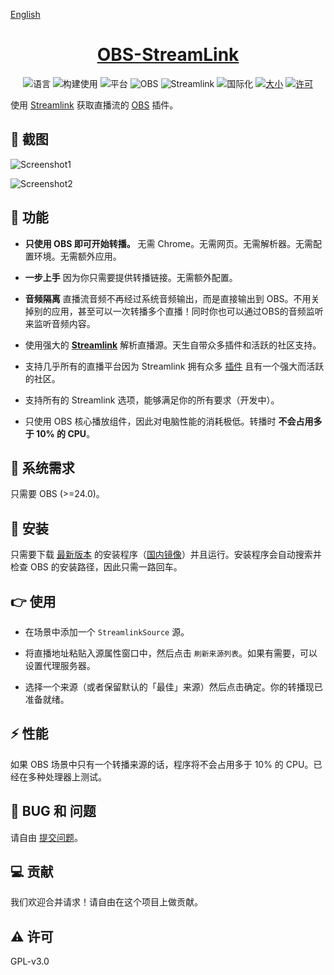 [English](https://github.com/dd-center/obs-streamlink/blob/master/README.md)

<div align="center">
  <h1><a href="https://github.com/dd-center/obs-streamlink/" target="_blank">OBS-StreamLink</a></h1>

![语言](https://img.shields.io/badge/%E8%AF%AD%E8%A8%80-c++-orange?style=flat-square)
![构建使用](https://img.shields.io/badge/%E6%9E%84%E5%BB%BA%E4%BD%BF%E7%94%A8-cmake-red?style=flat-square&logo=cmake)
![平台](https://img.shields.io/badge/%E5%B9%B3%E5%8F%B0-Windows-blue?style=flat-square&logo=windows)
![OBS](https://img.shields.io/badge/obs-%3E=24.0-brightgreen?style=flat-square)
![Streamlink](https://img.shields.io/badge/streamlink-%E6%9C%80%E6%96%B0-brightgreen?style=flat-square)
![国际化](https://img.shields.io/badge/%E5%9B%BD%E9%99%85%E5%8C%96-en%7Cja%7Ccn-lightgrey?style=flat-square)
[![大小](https://img.shields.io/badge/%E5%A4%A7%E5%B0%8F-24.1MB-brightgreen?style=flat-square)](https://github.com/dd-center/obs-streamlink/releases/latest)
[![许可](https://img.shields.io/github/license/dd-center/obs-streamlink?style=flat-square)](https://github.com/dd-center/obs-streamlink/blob/master/LICENSE)

</div>

使用 [Streamlink](https://streamlink.github.io/) 获取直播流的 [OBS](https://obsproject.com/) 插件。

## 👏 截图

![Screenshot1](https://raw.githubusercontent.com/dd-center/obs-streamlink/master/.github/img1.jpg)

![Screenshot2](https://raw.githubusercontent.com/dd-center/obs-streamlink/master/.github/img2.jpg)

## 🌟 功能

- **只使用 OBS 即可开始转播。** 无需 Chrome。无需网页。无需解析器。无需配置环境。无需额外应用。

- **一步上手** 因为你只需要提供转播链接。无需额外配置。

- **音频隔离** 直播流音频不再经过系统音频输出，而是直接输出到 OBS。不用关掉别的应用，甚至可以一次转播多个直播！同时你也可以通过OBS的音频监听来监听音频内容。

- 使用强大的 [**Streamlink**](https://streamlink.github.io/) 解析直播源。天生自带众多插件和活跃的社区支持。

- 支持几乎所有的直播平台因为 Streamlink 拥有众多 [插件](https://streamlink.github.io/plugin_matrix.html) 且有一个强大而活跃的社区。

- 支持所有的 Streamlink 选项，能够满足你的所有要求（开发中）。

- 只使用 OBS 核心播放组件，因此对电脑性能的消耗极低。转播时 **不会占用多于 10% 的 CPU**。

## 🔔 系统需求

只需要 OBS (>=24.0)。

## 💨 安装

只需要下载 [最新版本](https://github.com/dd-center/obs-streamlink/releases/latest) 的安装程序（[国内镜像](https://soft.danmuji.org/obs-streamlink/)）并且运行。安装程序会自动搜索并检查 OBS 的安装路径，因此只需一路回车。

## 👉 使用

- 在场景中添加一个 `StreamlinkSource` 源。

- 将直播地址粘贴入源属性窗口中，然后点击 `刷新来源列表`。如果有需要，可以设置代理服务器。

- 选择一个来源（或者保留默认的「最佳」来源）然后点击确定。你的转播现已准备就绪。

## ⚡ 性能

如果 OBS 场景中只有一个转播来源的话，程序将不会占用多于 10% 的 CPU。已经在多种处理器上测试。

## 💬 BUG 和 问题

请自由 [提交问题](https://github.com/dd-center/obs-streamlink/issues/new)。

## 💻 贡献

我们欢迎合并请求！请自由在这个项目上做贡献。

## ⚠ 许可

GPL-v3.0
